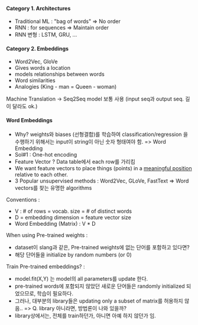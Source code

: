 #### Category 1. Architectures
- Traditional ML : "bag of words" => No order
- RNN : for sequences => Maintain order
- RNN 변형 : LSTM, GRU, ... 

#### Category 2. Embeddings
- Word2Vec, GloVe
- Gives words a location
- models relationships between words
- Word similarities 
- Analogies (King - man = Queen - woman)


Machine Translation -> Seq2Seq model 보통 사용 (input seq과 output seq. 길이 달라도 ok.)

#### Word Embeddings
- Why? weights와 biases (선형결합)를 학습하여 classification/regression 을 수행하기 위해서는
input이 string이 아닌 숫자 형태여야 함. => Word Embedding
- Sol#1 : One-hot encoding
- Feature Vector ? Data table에서 each row를 가리킴
- We want feature vectors to place things (points) in a <ins>meaningful position</ins> relative to each other.
- 3 Popular unsupervised methods : Word2Vec, GLoVe, FastText => Word vectors를 찾는 유명한 algorithms


Conventions : 
- V : # of rows = vocab. size = # of distinct words
- D = embedding dimension = feature vector size
- Word Embedding (Matrix) : V * D

When using Pre-trained weights :
- dataset이 slang과 같은, Pre-trained weights에 없는 단어를 포함하고 있다면?
- 해당 단어들을 initialize by random numbers (or 0)

Train Pre-trained embeddings? : 
- model.fit(X,Y) 는 model의 all parameters를 update 한다.
- pre-trained words에 포함되지 않았던 새로운 단어들은 randomly initialized 되었으므로, 학습이 필요하다.
- 그러나, 대부분의 library들은 updating only a subset of matrix를 허용하지 않음.. => Q. library 아니라면, 방법론이 나와 있을까?
- library상에서는, 전체를 train하던가, 아니면 아예 하지 않던가 임.
